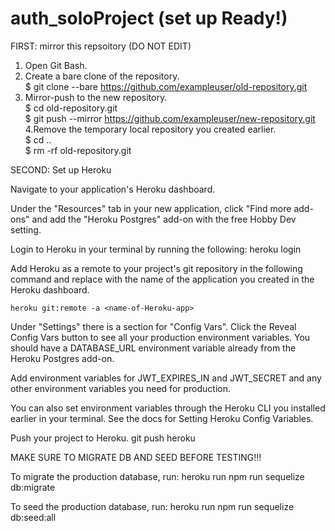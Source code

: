# auth_soloProject (set up Ready!)

FIRST: mirror this repsoitory (DO NOT EDIT)

1. Open Git Bash.  
2. Create a bare clone of the repository.  
$ git clone --bare https://github.com/exampleuser/old-repository.git  
3. Mirror-push to the new repository.  
$ cd old-repository.git  
$ git push --mirror https://github.com/exampleuser/new-repository.git  
4.Remove the temporary local repository you created earlier.  
$ cd ..  
$ rm -rf old-repository.git  


SECOND: Set up Heroku

Navigate to your application's Heroku dashboard.

Under the "Resources" tab in your new application, click "Find more add-ons" and add the "Heroku Postgres" add-on with the free Hobby Dev setting.

Login to Heroku in your terminal by running the following:
    heroku login

Add Heroku as a remote to your project's git repository in the following command and replace <name-of-Heroku-app> with the name of the application you created in the Heroku dashboard.

    heroku git:remote -a <name-of-Heroku-app>

Under "Settings" there is a section for "Config Vars". Click the Reveal Config Vars button to see all your production environment variables. You should have a DATABASE_URL environment variable already from the Heroku Postgres add-on.

Add environment variables for JWT_EXPIRES_IN and JWT_SECRET and any other environment variables you need for production.

You can also set environment variables through the Heroku CLI you installed earlier in your terminal. See the docs for Setting Heroku Config Variables.

Push your project to Heroku.
    git push heroku

MAKE SURE TO MIGRATE DB AND SEED BEFORE TESTING!!!

To migrate the production database, run:
    heroku run npm run sequelize db:migrate

To seed the production database, run:
    heroku run npm run sequelize db:seed:all
